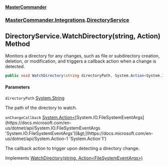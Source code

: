 #### [MasterCommander](MasterCommander.md 'MasterCommander')
### [MasterCommander.Integrations](MasterCommander.md#MasterCommander.Integrations 'MasterCommander.Integrations').[DirectoryService](DirectoryService.md 'MasterCommander.Integrations.DirectoryService')

## DirectoryService.WatchDirectory(string, Action<FileSystemEventArgs>) Method

Monitors a directory for any changes, such as file or subdirectory creation, deletion, or modification, and triggers a callback action when a change is detected.

```csharp
public void WatchDirectory(string directoryPath, System.Action<System.IO.FileSystemEventArgs> onChangeCallback);
```
#### Parameters

<a name='MasterCommander.Integrations.DirectoryService.WatchDirectory(string,System.Action_System.IO.FileSystemEventArgs_).directoryPath'></a>

`directoryPath` [System.String](https://docs.microsoft.com/en-us/dotnet/api/System.String 'System.String')

The path of the directory to watch.

<a name='MasterCommander.Integrations.DirectoryService.WatchDirectory(string,System.Action_System.IO.FileSystemEventArgs_).onChangeCallback'></a>

`onChangeCallback` [System.Action&lt;](https://docs.microsoft.com/en-us/dotnet/api/System.Action-1 'System.Action`1')[System.IO.FileSystemEventArgs](https://docs.microsoft.com/en-us/dotnet/api/System.IO.FileSystemEventArgs 'System.IO.FileSystemEventArgs')[&gt;](https://docs.microsoft.com/en-us/dotnet/api/System.Action-1 'System.Action`1')

The callback action to trigger upon detecting a directory change.

Implements [WatchDirectory(string, Action&lt;FileSystemEventArgs&gt;)](IDirectoryService.WatchDirectory(string,Action_FileSystemEventArgs_).md 'MasterCommander.Core.Services.IDirectoryService.WatchDirectory(string, System.Action<System.IO.FileSystemEventArgs>)')